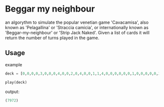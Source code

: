 
# Beggar my neighbour
an algorythm to simulate the popular venetian game 'Cavacamisa', also known as 'Pelagallina' or 'Straccia camicia', or internationally known as 'Beggar-my-neighbour' or 'Strip Jack Naked'. 
Given a list of cards it will return the number of turns played in the game.

## Usage
example
```python
deck = [0,0,0,0,3,0,0,0,4,0,0,2,0,4,0,0,1,1,4,0,0,0,0,0,0,1,0,0,0,0,0,3,3,0,0,0,0,0,0,0,0,0,4,0,1,3,0,2,0,2,0,2]

play(deck)
```

output:
```python
(7972)
```

